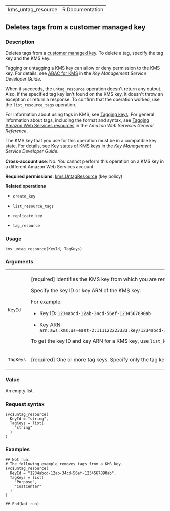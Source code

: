 <table style="width: 100%;">
<tbody>
<tr class="odd">
<td>kms_untag_resource</td>
<td style="text-align: right;">R Documentation</td>
</tr>
</tbody>
</table>

## Deletes tags from a customer managed key

### Description

Deletes tags from a [customer managed
key](https://docs.aws.amazon.com/kms/latest/developerguide/concepts.html#customer-cmk).
To delete a tag, specify the tag key and the KMS key.

Tagging or untagging a KMS key can allow or deny permission to the KMS
key. For details, see [ABAC for
KMS](https://docs.aws.amazon.com/kms/latest/developerguide/abac.html) in
the *Key Management Service Developer Guide*.

When it succeeds, the `untag_resource` operation doesn't return any
output. Also, if the specified tag key isn't found on the KMS key, it
doesn't throw an exception or return a response. To confirm that the
operation worked, use the `list_resource_tags` operation.

For information about using tags in KMS, see [Tagging
keys](https://docs.aws.amazon.com/kms/latest/developerguide/tagging-keys.html).
For general information about tags, including the format and syntax, see
[Tagging Amazon Web Services
resources](https://docs.aws.amazon.com/tag-editor/latest/userguide/tagging.html)
in the *Amazon Web Services General Reference*.

The KMS key that you use for this operation must be in a compatible key
state. For details, see [Key states of KMS
keys](https://docs.aws.amazon.com/kms/latest/developerguide/key-state.html)
in the *Key Management Service Developer Guide*.

**Cross-account use**: No. You cannot perform this operation on a KMS
key in a different Amazon Web Services account.

**Required permissions**:
[kms:UntagResource](https://docs.aws.amazon.com/kms/latest/developerguide/kms-api-permissions-reference.html)
(key policy)

**Related operations**

-   `create_key`

-   `list_resource_tags`

-   `replicate_key`

-   `tag_resource`

### Usage

    kms_untag_resource(KeyId, TagKeys)

### Arguments

<table>
<colgroup>
<col style="width: 35%" />
<col style="width: 65%" />
</colgroup>
<tbody>
<tr class="odd">
<td><code id="kms_untag_resource_:_KeyId">KeyId</code></td>
<td><p>[required] Identifies the KMS key from which you are removing
tags.</p>
<p>Specify the key ID or key ARN of the KMS key.</p>
<p>For example:</p>
<ul>
<li><p>Key ID: <code
style="white-space: pre;">⁠1234abcd-12ab-34cd-56ef-1234567890ab⁠</code></p></li>
<li><p>Key ARN: <code
style="white-space: pre;">⁠arn:aws:kms:us-east-2:111122223333:key/1234abcd-12ab-34cd-56ef-1234567890ab⁠</code></p></li>
</ul>
<p>To get the key ID and key ARN for a KMS key, use
<code>list_keys</code> or <code>describe_key</code>.</p></td>
</tr>
<tr class="even">
<td><code id="kms_untag_resource_:_TagKeys">TagKeys</code></td>
<td><p>[required] One or more tag keys. Specify only the tag keys, not
the tag values.</p></td>
</tr>
</tbody>
</table>

### Value

An empty list.

### Request syntax

    svc$untag_resource(
      KeyId = "string",
      TagKeys = list(
        "string"
      )
    )

### Examples

    ## Not run: 
    # The following example removes tags from a KMS key.
    svc$untag_resource(
      KeyId = "1234abcd-12ab-34cd-56ef-1234567890ab",
      TagKeys = list(
        "Purpose",
        "CostCenter"
      )
    )

    ## End(Not run)
